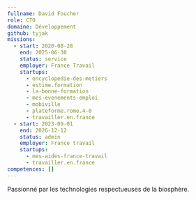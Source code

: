 ```yaml
---
fullname: David Foucher
role: CTO
domaine: Développement
github: tyjak
missions:
  - start: 2020-08-28
    end: 2025-06-30
    status: service
    employer: France Travail
    startups:
      - encyclopedie-des-metiers
      - estime.formation
      - la-bonne-formation
      - mes-evenements-emploi
      - mobiville
      - plateforme.rome.4-0
      - travailler.en.france
  - start: 2023-09-01
    end: 2026-12-12
    status: admin
    employer: France travail
    startups:
      - mes-aides-france-travail
      - travailler.en.france
competences: []
---
```

Passionné par les technologies respectueuses de la biosphère.

